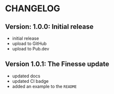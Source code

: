 # CHANGELOG

## Version: 1.0.0: Initial release

- initial release
- upload to GitHub
- upload to Pub.dev

## Version 1.0.1: The Finesse update

- updated docs
- updated CI badge
- added an example to the `README`
